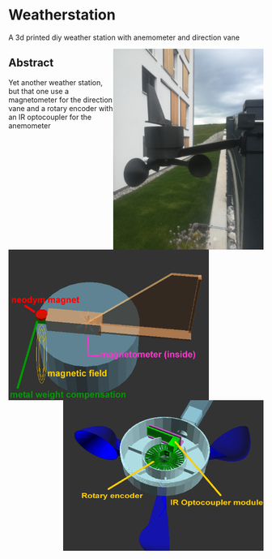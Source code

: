 # Weatherstation
A 3d printed diy weather station with anemometer and direction vane 

<img align="right" width="297" height="396" src="https://github.com/nliaudat/weatherstation/blob/main/imgs/finished.jpg">

## Abstract

Yet another weather station, but that one use a magnetometer for the direction vane and a rotary encoder with an IR optocoupler for the anemometer

<img align="left" width="396" height="297" src="https://github.com/nliaudat/weatherstation/blob/main/imgs/direction_vane_schematics.png">
<img align="right" width="396" height="297" src="https://github.com/nliaudat/weatherstation/blob/main/imgs/anemometer_schematics.png">
